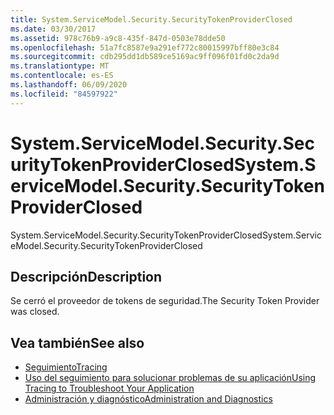 ```yaml
---
title: System.ServiceModel.Security.SecurityTokenProviderClosed
ms.date: 03/30/2017
ms.assetid: 978c76b9-a9c8-435f-847d-0503e78dde50
ms.openlocfilehash: 51a7fc8587e9a291ef772c80015997bff80e3c84
ms.sourcegitcommit: cdb295dd1db589ce5169ac9ff096f01fd0c2da9d
ms.translationtype: MT
ms.contentlocale: es-ES
ms.lasthandoff: 06/09/2020
ms.locfileid: "84597922"
---
```

# <a name="systemservicemodelsecuritysecuritytokenproviderclosed"></a><span data-ttu-id="46ae4-102">System.ServiceModel.Security.SecurityTokenProviderClosed</span><span class="sxs-lookup"><span data-stu-id="46ae4-102">System.ServiceModel.Security.SecurityTokenProviderClosed</span></span>
<span data-ttu-id="46ae4-103">System.ServiceModel.Security.SecurityTokenProviderClosed</span><span class="sxs-lookup"><span data-stu-id="46ae4-103">System.ServiceModel.Security.SecurityTokenProviderClosed</span></span>  
  
## <a name="description"></a><span data-ttu-id="46ae4-104">Descripción</span><span class="sxs-lookup"><span data-stu-id="46ae4-104">Description</span></span>  
 <span data-ttu-id="46ae4-105">Se cerró el proveedor de tokens de seguridad.</span><span class="sxs-lookup"><span data-stu-id="46ae4-105">The Security Token Provider was closed.</span></span>  
  
## <a name="see-also"></a><span data-ttu-id="46ae4-106">Vea también</span><span class="sxs-lookup"><span data-stu-id="46ae4-106">See also</span></span>

- [<span data-ttu-id="46ae4-107">Seguimiento</span><span class="sxs-lookup"><span data-stu-id="46ae4-107">Tracing</span></span>](index.md)
- [<span data-ttu-id="46ae4-108">Uso del seguimiento para solucionar problemas de su aplicación</span><span class="sxs-lookup"><span data-stu-id="46ae4-108">Using Tracing to Troubleshoot Your Application</span></span>](using-tracing-to-troubleshoot-your-application.md)
- [<span data-ttu-id="46ae4-109">Administración y diagnóstico</span><span class="sxs-lookup"><span data-stu-id="46ae4-109">Administration and Diagnostics</span></span>](../index.md)
